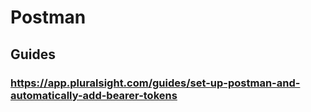 # Postman
## Guides
### https://app.pluralsight.com/guides/set-up-postman-and-automatically-add-bearer-tokens
